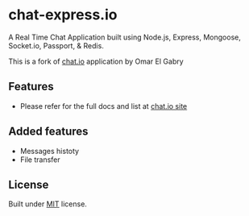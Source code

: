 # chat-express.io

A Real Time Chat Application built using Node.js, Express, Mongoose, Socket.io, Passport, & Redis.

This is a fork of [chat.io](#https://raw.githubusercontent.com/OmarElGabry/chat.io) application by Omar El Gabry

## Features
+ Please refer for the full docs and list at [chat.io site](#https://raw.githubusercontent.com/OmarElGabry/chat.io)

## Added features
+ Messages histoty
+ File transfer

## License <a name="license"></a>
Built under [MIT](http://www.opensource.org/licenses/mit-license.php) license.
